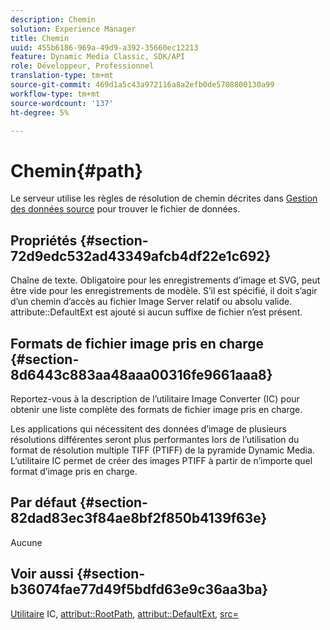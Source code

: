 ```yaml
---
description: Chemin
solution: Experience Manager
title: Chemin
uuid: 455b6186-969a-49d9-a392-35660ec12213
feature: Dynamic Media Classic, SDK/API
role: Développeur, Professionnel
translation-type: tm+mt
source-git-commit: 469d1a5c43a972116a8a2efb0de5708800130a99
workflow-type: tm+mt
source-wordcount: '137'
ht-degree: 5%

---
```



# Chemin{#path}

Le serveur utilise les règles de résolution de chemin décrites dans [Gestion des données source](../../../../../../is-api/image-serving-api-ref/c-configuration-and-administration/c-configuration-and-administration.md#concept-1ec4d9f0e58a430cae045761f1ff9173) pour trouver le fichier de données.

## Propriétés {#section-72d9edc532ad43349afcb4df22e1c692}

Chaîne de texte. Obligatoire pour les enregistrements d’image et SVG, peut être vide pour les enregistrements de modèle. S’il est spécifié, il doit s’agir d’un chemin d’accès au fichier Image Server relatif ou absolu valide. attribute::DefaultExt est ajouté si aucun suffixe de fichier n’est présent.

## Formats de fichier image pris en charge {#section-8d6443c883aa48aaa00316fe9661aaa8}

Reportez-vous à la description de l’utilitaire Image Converter (IC) pour obtenir une liste complète des formats de fichier image pris en charge.

Les applications qui nécessitent des données d’image de plusieurs résolutions différentes seront plus performantes lors de l’utilisation du format de résolution multiple TIFF (PTIFF) de la pyramide Dynamic Media. L’utilitaire IC permet de créer des images PTIFF à partir de n’importe quel format d’image pris en charge.

## Par défaut {#section-82dad83ec3f84ae8bf2f850b4139f63e}

Aucune

## Voir aussi {#section-b36074fae77d49f5bdfd63e9c36aa3ba}

[Utilitaire](../../../../../../is-api/is-utils/utilities/r-ic.md#reference-de9f43c63a8f48f1a755ff1760af8b7b) IC,  [attribut::RootPath](../../../../../../is-api/image-catalog/image-serving-api-ref/c-image-catalog-reference/c-attributes-reference/r-rootpath.md#reference-17d57e5967be403b8408fa7214017494),  [attribut::DefaultExt](../../../../../../is-api/image-catalog/image-serving-api-ref/c-image-catalog-reference/c-attributes-reference/r-defaultext.md#reference-1b96c71a253049ddaeae09892d3484a0),  [src=](../../../../../../is-api/http-ref/image-serving-api-ref/c-http-protocol-reference/c-command-reference/r-src.md#reference-f6506637778c4c69bf106a7924a91ab1)
